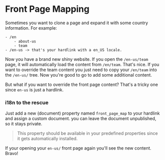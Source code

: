 # Front Page Mapping

Sometimes you want to clone a page and expand it with some country information. For example:

```text
- /en
    - about-us
    - team
- /en-us -> that's your hardlink with a en_US locale. 
```

Now you have a brand new shiny website. If you open the `/en-us/team` page, it will automatically load the content from `/en/team`. That's nice.
If you want to override the team content you just need to copy your `/en/team` into the `/en-us/` tree. Now you're good to go to add some additional content.

But what if you want to override the front page content? That's a tricky one since `en-us` is just a hardlink.

### i18n to the rescue
Just add a new (document) property  named `front_page_map` to your hardlink and assign a custom document. you can leave the document unpublished, so it stays private.

> This property should be available in your predefined properties since it gets automatically installed.

If your opening your `en-us/` front page again you'll see the new content. Bravo!